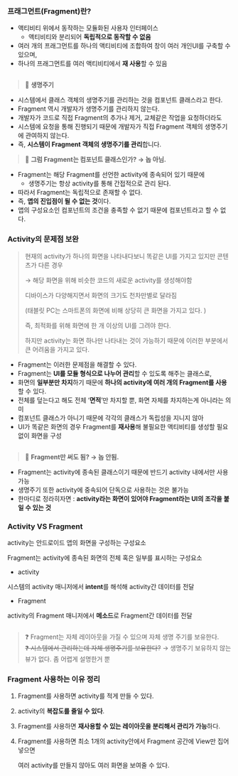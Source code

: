 <h3 id="프래그먼트fragment란">프래그먼트(Fragment)란?</h3>
<ul>
<li>액티비티 위에서 동작하는 모듈화된 사용자 인터페이스<ul>
<li>액티비티와 분리되어 <strong>독립적으로 동작할 수 없음</strong></li>
</ul>
</li>
<li>여러 개의 프래그먼트를 하나의 액티비티에 조합하여 창이 여러 개인UI를 구축할 수 있으며,</li>
<li>하나의 프래그먼트를 여러 액티비티에서 <strong>재 사용</strong>할 수 있음</li>
</ul>
<p><img alt="" src="https://velog.velcdn.com/images/a700hui/post/592fb730-9221-4189-a53c-8505c60f6105/image.png" /></p>
<blockquote>
<p>👀 <strong>생명주기</strong></p>
</blockquote>
<ul>
<li>시스템에서 클래스 객체의 생명주기를 관리하는 것을 컴포넌트 클래스라고 한다.</li>
<li>Fragment 역시 개발자가 생명주기를 관리하지 않는다.</li>
<li>개발자가 코드로 직접 Fragment의 추가나 제거, 교체같은 작업을 요청하더라도</li>
<li>시스템에 요청을 통해 진행되기 때문에 개발자가 직접 Fragment 객체의 생명주기에 관여하지 않는다.</li>
<li>즉, <strong>시스템이 Fragment 객체의 생명주기를 관리</strong>합니다.</li>
</ul>
<blockquote>
<p>👀 <strong>그럼 Fragment는 컴포넌트 클래스인가?  → 놉 아님.</strong></p>
</blockquote>
<ul>
<li>Fragment는 해당 Fragment를 선언한 activity에 종속되어 있기 때문에<ul>
<li>생명주기는 항상 activity를 통해 간접적으로 관리 된다.</li>
</ul>
</li>
<li>따라서 Fragment는 독립적으로 존재할 수 없다.</li>
<li>즉, <strong>앱의 진입점이 될 수 없는 것</strong>이다.</li>
<li>앱의 구성요소인 컴포넌트의 조건을 충족할 수 없기 때문에 컴포넌트라고 할 수 없다.</aside>

</li>
</ul>
<h3 id="activity의-문제점-보완">Activity의 문제점 보완</h3>
<blockquote>
<p>현재의 activity가 하나의 화면을 나타내다보니 똑같은 UI를 가지고 있지만 콘텐츠가 다른 경우</p>
<p>→ 해당 화면을 위해 비슷한 코드의 새로운 activity를 생성해야함 </p>
<p>디바이스가 다양해지면서 화면의 크기도 천차만별로 달라짐 </p>
<p>(태블릿 PC는 스마트폰의 화면에 비해 상당히 큰 화면을 가지고 있다. )</p>
<p>즉, 최적화를 위해 화면에 한 개 이상의 UI를 그려야 한다. </p>
<p>하지만 activity는 화면 하나만 나타내는 것이 가능하기 때문에 이러한 부분에서 큰 어려움을 가지고 있다. </p>
</blockquote>
<ul>
<li>Fragment는 이러한 문제점을 해결할 수 있다.</li>
<li>Fragment는 <strong>UI를 모듈 형식으로 나누어 관리</strong>할 수 있도록 해주는 클래스로,</li>
<li>화면의 <strong>일부분만 차지</strong>하기 때문에 <strong>하나의 activity에 여러 개의 Fragment를 사용</strong>할 수 있다.</li>
<li>전체를 덮는다고 해도 전체 ‘<strong>면적</strong>’만 차지할 뿐, 화면 자체를 차지하는게 아니라는 의미</li>
<li>컴포넌트 클래스가 아니기 때문에 각각의 클래스가 독립성을 지니지 않아</li>
<li>UI가 똑같은 화면의 경우 Fragment를 <strong>재사용</strong>해 불필요한 액티비티를 생성할 필요 없이 화면을 구성</li>
</ul>
<p><img alt="" src="https://velog.velcdn.com/images/a700hui/post/56b1b8f6-815b-40be-bb76-386177afe0f1/image.png" /></p>
<blockquote>
<p>👀 <strong>Fragment만 써도 됨? → 놉 안됨.</strong></p>
</blockquote>
<ul>
<li>Fragment는 activity에 종속된 클래스이기 때문에 반드기 activity 내에서만 사용가능</li>
<li>생명주기 또한 activity에 중속되어 단독으로 사용하는 것은 불가능</li>
<li>한마디로 정라히자면 : <strong>activity라는 화면이 있어야 Fragment라는 UI의 조각을 붙일 수 있는 것</strong></li>
</ul>
<h3 id="activity-vs-fragment">Activity VS Fragment</h3>
<p>activity는 안드로이드 앱의 화면을 구성하는 구성요소</p>
<p>Fragment는 activity에 종속된 화면의 전체 혹은 일부를 표시하는 구성요소</p>
<ul>
<li>activity</li>
</ul>
<p>시스템의 activity 매니저에서 <strong>intent</strong>를 해석해 activity간 데이터를 전달</p>
<ul>
<li>Fragment</li>
</ul>
<p>activity의 Fragment 매니저에서 <strong>메소드</strong>로 Fragment간 데이터를 전달</p>
<p><img alt="" src="https://velog.velcdn.com/images/a700hui/post/f79a8ccf-5ff5-4b49-ad4c-c0de2a3a6df4/image.png" /></p>
<blockquote>
<p>❓ Fragment는 자체 레이아웃을 가질 수 있으며 자체 생명 주기를 보유한다.
<del>❓ 시스템에서 관리하는데 자체 생명주기를 보유한다?</del> 
→ 생명주기 보유하지 않는 뷰가 없다. 좀 어렵게 설명한거 뿐</p>
</blockquote>
<h3 id="fragment-사용하는-이유-정리">Fragment 사용하는 이유 정리</h3>
<ol>
<li><p>Fragment를 사용하면 activity를 적게 만들 수 있다.</p>
</li>
<li><p>activity의 <strong>복잡도를 줄일 수 있다</strong>.</p>
</li>
<li><p>Fragment를 사용하면 <strong>재사용할 수 있는 레이아웃을 분리해서 관리가 가능</strong>하다. </p>
</li>
<li><p>Fragment를 사용하면 최소 1개의 activity안에서 Fragment 공간에 View만 집어넣으면 </p>
<p> 여러 activity를 만들지 않아도 여러 화면을 보여줄 수 있다.</p>
</li>
</ol>